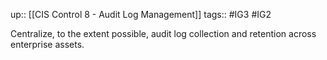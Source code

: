 up:: [[CIS Control 8 - Audit Log Management]]
tags:: #IG3 #IG2

Centralize, to the extent possible, audit log collection and retention across enterprise assets.